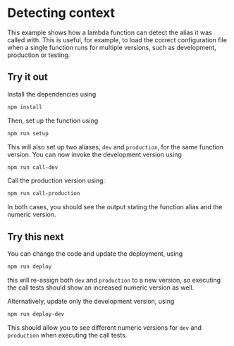 # Detecting context

This example shows how a lambda function can detect the alias it was called with. This is useful, for example, to load the correct configuration file when a single function runs for multiple versions, such as development, production or testing.

## Try it out

Install the dependencies using 

```bash
npm install
```

Then, set up the function using

```bash
npm run setup
```

This will also set up two aliases, `dev` and `production`, for the same function version. You can now invoke the development version using

```bash
npm run call-dev
```

Call the production version using:

```bash
npm run call-production
```

In both cases, you should see the output stating the function alias and the numeric version.

## Try this next

You can change the code and update the deployment, using

```bash
npm run deploy
```

this will re-assign both `dev` and `production` to a new version, so executing the call tests should show an increased numeric version as well. 

Alternatively, update only the development version, using

```bash
npm run deploy-dev
```

This should allow you to see different numeric versions for `dev` and `production` when executing the call tests.

